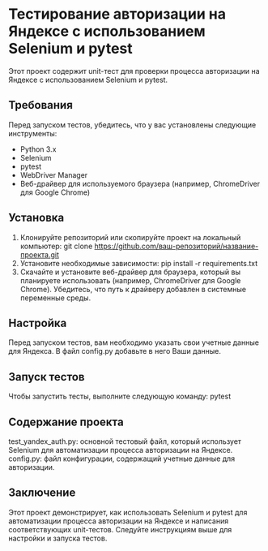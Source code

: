 # Тестирование авторизации на Яндексе с использованием Selenium и pytest

Этот проект содержит unit-тест для проверки процесса авторизации на Яндексе с использованием Selenium и pytest.

## Требования

Перед запуском тестов, убедитесь, что у вас установлены следующие инструменты:

- Python 3.x
- Selenium
- pytest
- WebDriver Manager
- Веб-драйвер для используемого браузера (например, ChromeDriver для Google Chrome)

## Установка

1. Клонируйте репозиторий или скопируйте проект на локальный компьютер: git clone https://github.com/ваш-репозиторий/название-проекта.git
2. Установите необходимые зависимости: pip install -r requirements.txt
3. Скачайте и установите веб-драйвер для браузера, который вы планируете использовать (например, ChromeDriver для Google Chrome). Убедитесь, что путь к драйверу добавлен в системные переменные среды.

## Настройка
Перед запуском тестов, вам необходимо указать свои учетные данные для Яндекса. В файл config.py добавьте в него Ваши данные.

## Запуск тестов
Чтобы запустить тесты, выполните следующую команду: pytest

## Содержание проекта
test_yandex_auth.py: основной тестовый файл, который использует Selenium для автоматизации процесса авторизации на Яндексе.
config.py: файл конфигурации, содержащий учетные данные для авторизации.

## Заключение
Этот проект демонстрирует, как использовать Selenium и pytest для автоматизации процесса авторизации на Яндексе и написания соответствующих unit-тестов. Следуйте инструкциям выше для настройки и запуска тестов.


